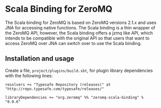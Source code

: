 Scala Binding for ZeroMQ
========================

The Scala binding for ZeroMQ is based on ZeroMQ versions 2.1.x and uses JNA for accessing native functions. The Scala binding is a thin wrapper of the ZeroMQ API, however, the Scala binding offers a jzmq like API, which intends to be compatible with the original API so that users that want to access ZeroMQ over JNA can switch over to use the Scala binding.

Installation and usage
----------------------

Create a file, `project/plugins/build.sbt`, for plugin library dependencies with the following lines:

    resolvers += "Typesafe Repository (releases)" at "http://repo.typesafe.com/typesafe/releases/"

    libraryDependencies += "org.zeromq" %% "zeromq-scala-binding" % "0.0.6"
